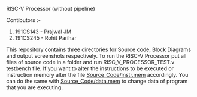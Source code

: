 RISC-V Processor (without pipeline)

Contibutors :-
1. 191CS143 - Prajwal JM
2. 191CS245 - Rohit Parihar

This repository contains three directories for Source code, Block Diagrams and output screenshots respectively. To run the RISC-V Processor put all files of source code in a folder and run RISC_V_PROCESSOR_TEST.v testbench file. If you want to alter the instructions to be executed or instruction memory alter the file [Source_Code/instr.mem](/Source_Code/instr.mem) accordingly.  You can do the same with [Source_Code/data.mem](/Source_Code/data.mem) to change data of program that you are executing.
